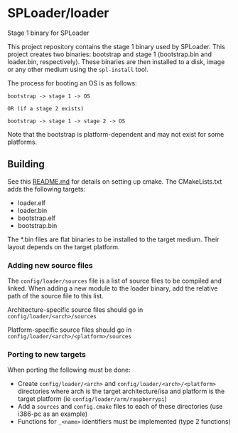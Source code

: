 # SPLoader/loader
Stage 1 binary for SPLoader

This project repository contains the stage 1 binary used by SPLoader. This
project creates two binaries: bootstrap and stage 1 (bootstrap.bin and
loader.bin, respectively). These binaries are then installed to a disk, image
or any other medium using the `spl-install` tool.


The process for booting an OS is as follows:
```
bootstrap -> stage 1 -> OS

OR (if a stage 2 exists)

bootstrap -> stage 1 -> stage 2 -> OS
```
Note that the bootstrap is platform-dependent and may not exist for some
platforms.

## Building

See this [README.md](https://github.com/SPLoader/SPLoader/blob/develop/README.md)
for details on setting up cmake. The CMakeLists.txt adds the following targets:
 * loader.elf
 * loader.bin
 * bootstrap.elf
 * bootstrap.bin

The *.bin files are flat binaries to be installed to the target medium. Their
layout depends on the target platform.

### Adding new source files

The `config/loader/sources` file is a list of source files to be compiled and
linked. When adding a new module to the loader binary, add the relative path of
the source file to this list.

Architecture-specific source files should go in `config/loader/<arch>/sources`

Platform-specific source files should go in `config/loader/<arch>/<platform>/sources`

### Porting to new targets

When porting the following must be done:
 * Create `config/loader/<arch>` and `config/loader/<arch>/<platform>`
   directories where arch is the target architecture/isa and platform is the
   target platform (ie `config/loader/arm/raspberrypi`)
 * Add a `sources` and `config.cmake` files to each of these directories
   (use i386-pc as an example)
 * Functions for `_<name>` identifiers must be implemented (type 2 functions)
